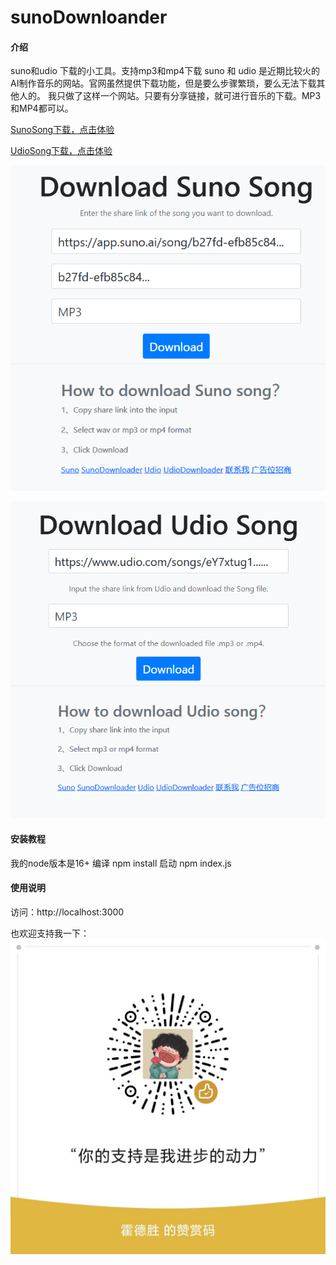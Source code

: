 # sunoDownloander

#### 介绍
suno和udio 下载的小工具。支持mp3和mp4下载
suno 和 udio 是近期比较火的 AI制作音乐的网站。官网虽然提供下载功能，但是要么步骤繁琐，要么无法下载其他人的。
我只做了这样一个网站。只要有分享链接，就可进行音乐的下载。MP3和MP4都可以。

[SunoSong下载，点击体验](https://sunoai.fun/)

[UdioSong下载，点击体验](https://sunoai.fun/udio)


![输入图片说明](image2.png)

![输入图片说明](image.png)

#### 安装教程
我的node版本是16+
编译
npm install
启动
npm index.js

#### 使用说明

访问：http://localhost:3000


也欢迎支持我一下：
![输入图片说明](70013a14a887360bced7344e5fbb0ba.jpg)

